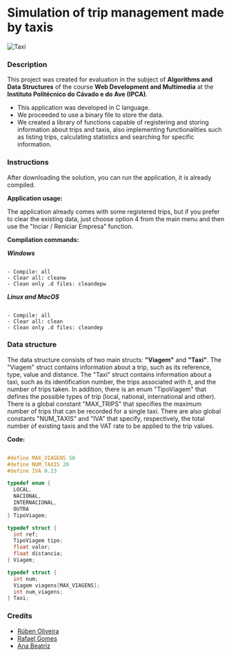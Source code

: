 # Simulation of trip management made by taxis

![Taxi](https://i.pinimg.com/originals/57/07/26/570726f9398849aa200fbcba9466f9f2.gif)

### Description

This project was created for evaluation in the subject of **Algorithms and Data Structures** of the course **Web Development and Multimedia** at the **Instituto Politécnico do Cávado e do Ave (IPCA)**.

* This application was developed in C language. 
* We proceeded to use a binary file to store the data. 
* We created a library of functions capable of registering and storing information about trips and taxis, also implementing functionalities such as listing trips, calculating statistics and searching for specific information.

### Instructions

After downloading the solution, you can run the application, it is already compiled.


**Application usage:**

The application already comes with some registered trips, but if you prefer to clear the existing data, just choose option 4 from the main menu and then use the "Inciar / Reniciar Empresa" function.

**Compilation commands:**

***Windows***
```

- Compile: all
- Clear all: cleanw
- Clean only .d files: cleandepw

```

***Linux and MacOS***
```

- Compile: all
- Clear all: clean
- Clean only .d files: cleandep

```

### Data structure

The data structure consists of two main structs: **"Viagem"** and **"Taxi"**. The "Viagem" struct contains information about a trip, such as its reference, type, value and distance. The "Taxi" struct contains information about a taxi, such as its identification number, the trips associated with it, and the number of trips taken. In addition, there is an enum "TipoViagem" that defines the possible types of trip (local, national, international and other).
There is a global constant "MAX_TRIPS" that specifies the maximum number of trips that can be recorded for a single taxi. There are also global constants "NUM_TAXIS" and "IVA" that specify, respectively, the total number of existing taxis and the VAT rate to be applied to the trip values.

**Code:**
```c

#define MAX_VIAGENS 50
#define NUM_TAXIS 20
#define IVA 0.23

typedef enum {
  LOCAL,
  NACIONAL,
  INTERNACIONAL,
  OUTRA
} TipoViagem;

typedef struct {
  int ref;
  TipoViagem tipo;
  float valor;
  float distancia;
} Viagem;

typedef struct {
  int num;
  Viagem viagens[MAX_VIAGENS];
  int num_viagens;
} Taxi;

```

### Credits

- [Rúben Oliveira](https://github.com/RubenO94)
- [Rafael Gomes](https://github.com/RafaelGGomes)
- [Ana Beatriz](https://github.com/beaaax5)


